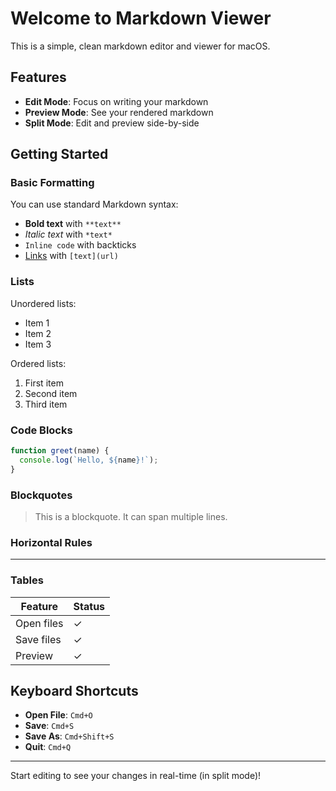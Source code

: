 # Welcome to Markdown Viewer

This is a simple, clean markdown editor and viewer for macOS.

## Features

- **Edit Mode**: Focus on writing your markdown
- **Preview Mode**: See your rendered markdown
- **Split Mode**: Edit and preview side-by-side

## Getting Started

### Basic Formatting

You can use standard Markdown syntax:

- **Bold text** with `**text**`
- *Italic text* with `*text*`
- `Inline code` with backticks
- [Links](https://example.com) with `[text](url)`

### Lists

Unordered lists:
- Item 1
- Item 2
- Item 3

Ordered lists:
1. First item
2. Second item
3. Third item

### Code Blocks

```javascript
function greet(name) {
  console.log(`Hello, ${name}!`);
}
```

### Blockquotes

> This is a blockquote.
> It can span multiple lines.

### Horizontal Rules

---

### Tables

| Feature | Status |
|---------|--------|
| Open files | ✓ |
| Save files | ✓ |
| Preview | ✓ |

## Keyboard Shortcuts

- **Open File**: `Cmd+O`
- **Save**: `Cmd+S`
- **Save As**: `Cmd+Shift+S`
- **Quit**: `Cmd+Q`

---

Start editing to see your changes in real-time (in split mode)!
